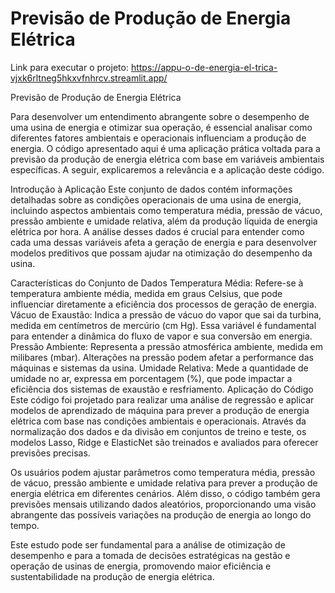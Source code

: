 # Previsão de Produção de Energia Elétrica

Link para executar o projeto:
https://appu-o-de-energia-el-trica-vjxk6rltneg5hkxvfnhrcv.streamlit.app/

Previsão de Produção de Energia Elétrica

Para desenvolver um entendimento abrangente sobre o desempenho de uma usina de energia e otimizar sua operação, é essencial analisar como diferentes fatores ambientais e operacionais influenciam a produção de energia. O código apresentado aqui é uma aplicação prática voltada para a previsão da produção de energia elétrica com base em variáveis ambientais específicas. A seguir, explicaremos a relevância e a aplicação deste código.

Introdução à Aplicação
Este conjunto de dados contém informações detalhadas sobre as condições operacionais de uma usina de energia, incluindo aspectos ambientais como temperatura média, pressão de vácuo, pressão ambiente e umidade relativa, além da produção líquida de energia elétrica por hora. A análise desses dados é crucial para entender como cada uma dessas variáveis afeta a geração de energia e para desenvolver modelos preditivos que possam ajudar na otimização do desempenho da usina.

Características do Conjunto de Dados
Temperatura Média: Refere-se à temperatura ambiente média, medida em graus Celsius, que pode influenciar diretamente a eficiência dos processos de geração de energia.
Vácuo de Exaustão: Indica a pressão de vácuo do vapor que sai da turbina, medida em centímetros de mercúrio (cm Hg). Essa variável é fundamental para entender a dinâmica do fluxo de vapor e sua conversão em energia.
Pressão Ambiente: Representa a pressão atmosférica ambiente, medida em milibares (mbar). Alterações na pressão podem afetar a performance das máquinas e sistemas da usina.
Umidade Relativa: Mede a quantidade de umidade no ar, expressa em porcentagem (%), que pode impactar a eficiência dos sistemas de exaustão e resfriamento.
Aplicação do Código
Este código foi projetado para realizar uma análise de regressão e aplicar modelos de aprendizado de máquina para prever a produção de energia elétrica com base nas condições ambientais e operacionais. Através da normalização dos dados e da divisão em conjuntos de treino e teste, os modelos Lasso, Ridge e ElasticNet são treinados e avaliados para oferecer previsões precisas.

Os usuários podem ajustar parâmetros como temperatura média, pressão de vácuo, pressão ambiente e umidade relativa para prever a produção de energia elétrica em diferentes cenários. Além disso, o código também gera previsões mensais utilizando dados aleatórios, proporcionando uma visão abrangente das possíveis variações na produção de energia ao longo do tempo.

Este estudo pode ser fundamental para a análise de otimização de desempenho e para a tomada de decisões estratégicas na gestão e operação de usinas de energia, promovendo maior eficiência e sustentabilidade na produção de energia elétrica.
